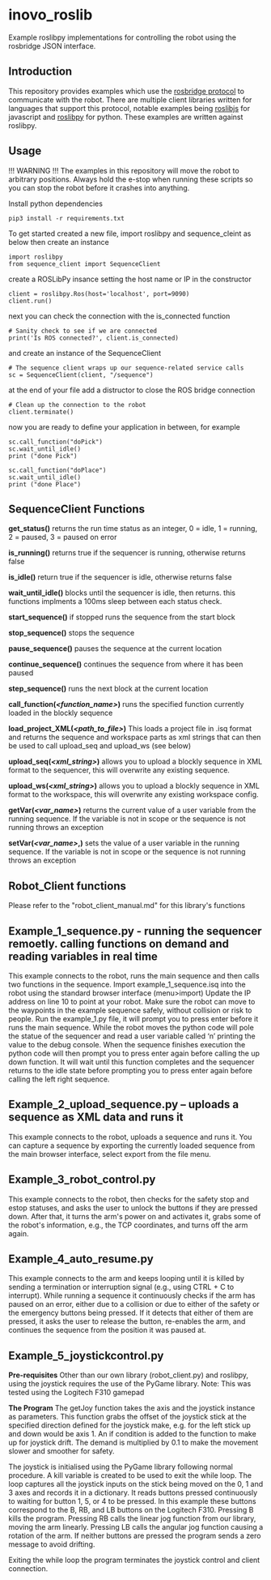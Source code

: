 # inovo_roslib
Example roslibpy implementations for controlling the robot using the rosbridge JSON interface.

## Introduction
This repository provides examples which use the [rosbridge protocol](https://github.com/RobotWebTools/rosbridge_suite/blob/develop/ROSBRIDGE_PROTOCOL.md) to communicate with the robot. There are multiple client libraries written for languages that support this protocol, notable examples being [roslibjs](https://github.com/RobotWebTools/roslibjs) for javascript and [roslibpy](https://github.com/gramaziokohler/roslibpy) for python. These examples are written against roslibpy.

## Usage

!!! WARNING !!!
The examples in this repository will move the robot to arbitrary positions. Always hold the e-stop when running these scripts so you can stop the robot before it crashes into anything.

Install python dependencies
```
pip3 install -r requirements.txt
```

To get started created a new file, import  roslibpy and sequence_cleint as below then create an instance 
```
import roslibpy
from sequence_client import SequenceClient
```
create a ROSLibPy insance setting the host name or IP in the constructor
```
client = roslibpy.Ros(host='localhost', port=9090)
client.run()
```

next you can check the connection with the is_connected function
```
# Sanity check to see if we are connected
print('Is ROS connected?', client.is_connected)
```
and create an instance of the SequenceClient
```
# The sequence client wraps up our sequence-related service calls
sc = SequenceClient(client, "/sequence")
```
at the end of your file add a distructor to close the ROS bridge connection
```
# Clean up the connection to the robot
client.terminate()
```
now you are ready to define your application in between, for example

```
sc.call_function("doPick")
sc.wait_until_idle()
print ("done Pick")

sc.call_function("doPlace")
sc.wait_until_idle()
print ("done Place")
```


## SequenceClient Functions

**get_status()**
returns the run time status as an integer, 0 = idle, 1 = running, 2 = paused, 3 = paused on error

**is_running()**
returns true if the sequencer is running, otherwise returns false

**is_idle()**
return true if the sequencer is idle, otherwise returns false

**wait_until_idle()**
blocks until the sequencer is idle, then returns. this functions implments a 100ms sleep between each status check.

**start_sequence()**
if stopped runs the sequence from the start block

**stop_sequence()**
stops the sequence

**pause_sequence()**
pauses the sequence at the current location

**continue_sequence()**
continues the sequence from where it has been paused

**step_sequence()**
runs the next block at the current location

**call_function(*<function_name>*)**
runs the specified function currently loaded in the blockly sequence 

**load_project_XML(*<path_to_file>*)**
This loads a project file in .isq format and returns the sequence and workspace parts as xml strings that can then be used to call upload_seq and upload_ws (see below)

**upload_seq(*<xml_string>*)**
allows you to upload a blockly sequence in XML format to the sequencer, this will overwrite any existing sequence.

**upload_ws(*<xml_string>*)**
allows you to upload a blockly sequence in XML format to the workspace, this will overwrite any existing workspace config.

**getVar(*<var_name>*)**
returns the current value of a user variable from the running sequence. If the variable is not in scope or the sequence is not running throws an exception

**setVar(*<var_name>*,*<value>*)**
sets the value of a user variable in the running sequence. If the variable is not in scope or the sequence is not running throws an exception

## Robot_Client functions
Please refer to the "robot_client_manual.md" for this library's functions

## Example_1_sequence.py - running the sequencer remoetly. calling functions on demand and reading variables in real time
This example connects to the robot, runs the main sequence and then calls two functions in the sequence. 
Import example_1_sequence.isq into the robot using the standard browser interface (menu>import)
Update the IP address on line 10 to point at your robot.
Make sure the robot can move to the waypoints in the example sequence safely, without collision or risk to people.
Run the example_1.py file, it will prompt you to press enter before it runs the main sequence. 
While the robot moves the python code will pole the statue of the sequencer and read a user variable called ‘n’ printing the value to the debug console. When the sequence finishes execution the python code will then prompt you to press enter again before calling the up down function. It will wait until this function completes and the sequencer returns to the idle state before prompting you to press enter again before calling the left right sequence.

## Example_2_upload_sequence.py – uploads a sequence as XML data and runs it
This example connects to the robot, uploads a sequence and runs it. You can capture a sequence by exporting the currently loaded sequence from the main browser interface, select export from the file menu.

## Example_3_robot_control.py
This example connects to the robot, then checks for the safety stop and estop statuses, and asks the user to unlock the buttons if they are pressed down.
After that, it turns the arm's power on and activates it, grabs some of the robot's information, e.g., the TCP coordinates, and turns off the arm again.

## Example_4_auto_resume.py
This example connects to the arm and keeps looping until it is killed by sending a termination or interruption signal (e.g., using CTRL + C to interrupt). While running a sequence it continuously checks if the arm has paused on an error, either due to a collision or due to either of the safety or the emergency buttons being pressed. If it detects that either of them are pressed, it asks the user to release the button, re-enables the arm, and continues the sequence from the position it was paused at.

## Example_5_joystickcontrol.py 
**Pre-requisites**
Other than our own library (robot_client.py) and roslibpy, using the joystick requires the use of the PyGame library.
Note: This was tested using the Logitech F310 gamepad

**The Program**
The getJoy function takes the axis and the joystick instance as parameters.
This function grabs the offset of the joystick stick at the specified direction defined for the joystick make, e.g. for the left stick up and down would be axis 1.
An if condition is added to the function to make up for joystick drift.
The demand is multiplied by 0.1 to make the movement slower and smoother for safety.

The joystick is initialised using the PyGame library following normal procedure.
A kill variable is created to be used to exit the while loop.
The loop captures all the joystick inputs on the stick being moved on the 0, 1 and 3 axes and records it in a dictionary.
It reads buttons pressed continuously to waiting for button 1, 5, or 4 to be pressed. In this example these buttons correspond to the B, RB, and LB buttons on the Logitech F310.
Pressing B kills the program.
Pressing RB calls the linear jog function from our library, moving the arm linearly.
Pressing LB calls the angular jog function causing a rotation of the arm.
If neither buttons are pressed the program sends a zero message to avoid drifting.

Exiting the while loop the program terminates the joystick control and client connection.